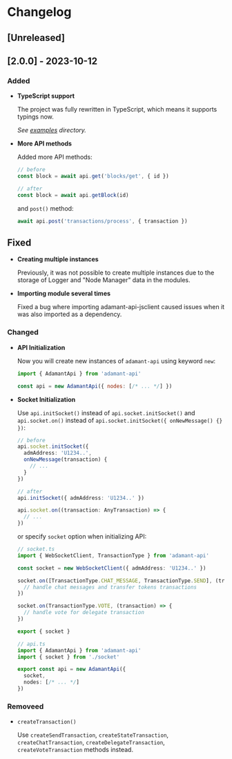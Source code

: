 # Changelog

## [Unreleased]

## [2.0.0] - 2023-10-12

### Added

- **TypeScript support**

  The project was fully rewritten in TypeScript, which means it supports typings now.

  _See [examples](./examples/) directory._

- **More API methods**

  Added more API methods:

  ```js
  // before
  const block = await api.get('blocks/get', { id })

  // after
  const block = await api.getBlock(id)
  ```

  and `post()` method:

  ```js
  await api.post('transactions/process', { transaction })
  ```

## Fixed

- **Creating multiple instances**

  Previously, it was not possible to create multiple instances due to the storage of Logger and "Node Manager" data in the modules.

- **Importing module several times**

  Fixed a bug where importing adamant-api-jsclient caused issues when it was also imported as a dependency.

### Changed

- **API Initialization**

  Now you will create new instances of `adamant-api` using keyword `new`:

  ```js
  import { AdamantApi } from 'adamant-api'

  const api = new AdamantApi({ nodes: [/* ... */] })
  ```

- **Socket Initialization**

  Use `api.initSocket()` instead of `api.socket.initSocket()` and `api.socket.on()` instead of `api.socket.initSocket({ onNewMessage() {} })`:

  ```ts
  // before
  api.socket.initSocket({
    admAddress: 'U1234..',
    onNewMessage(transaction) {
      // ...
    }
  })

  // after
  api.initSocket({ admAddress: 'U1234..' })

  api.socket.on((transaction: AnyTransaction) => {
    // ...
  })
  ```

  or specify `socket` option when initializing API:

  ```ts
  // socket.ts
  import { WebSocketClient, TransactionType } from 'adamant-api'

  const socket = new WebSocketClient({ admAddress: 'U1234..' })

  socket.on([TransactionType.CHAT_MESSAGE, TransactionType.SEND], (transaction) => {
    // handle chat messages and transfer tokens transactions
  })

  socket.on(TransactionType.VOTE, (transaction) => {
    // handle vote for delegate transaction
  })

  export { socket }
  ```

  ```ts
  // api.ts
  import { AdamantApi } from 'adamant-api'
  import { socket } from './socket'

  export const api = new AdamantApi({
    socket,
    nodes: [/* ... */]
  })
  ```

### Removeed

- `createTransaction()`

  Use `createSendTransaction`, `createStateTransaction`, `createChatTransaction`, `createDelegateTransaction`, `createVoteTransaction` methods instead.
